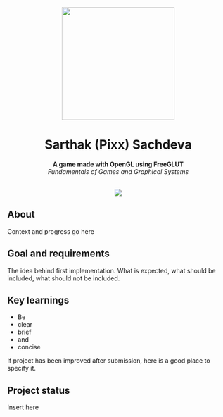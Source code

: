 <div align="center"><img src="https://www.geeks3d.com/glz/i/OpenGL_White_170px_June16.png" width=256></div>
<h1 align="center">Sarthak (Pixx) Sachdeva</h1>
<p align="center"><strong>A game made with OpenGL using FreeGLUT</strong>
<br><em>Fundamentals of Games and Graphical Systems</em></p>
<br/>
<div align="center"><img src="demo.gif"></img></div>
<h2>About</h2>
Context and progress go here

<h2>Goal and requirements</h2>

The idea behind first implementation. What is expected, what should be included, what should not be included.

<h2>Key learnings</h2>

- Be 
- clear
- brief 
- and 
- concise

If project has been improved after submission, here is a good place to specify it.

<h2>Project status</h2>
Insert here
